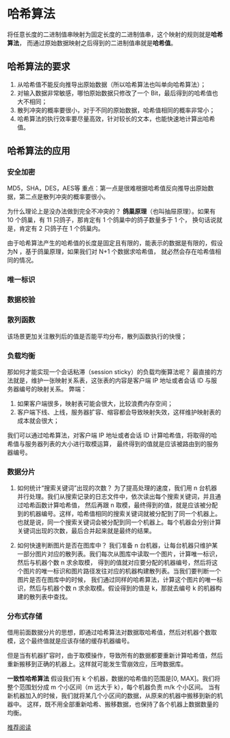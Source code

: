 
# 哈希算法
将任意长度的二进制值串映射为固定长度的二进制值串，这个映射的规则就是**哈希算法**，
而通过原始数据映射之后得到的二进制值串就是**哈希值**。

## 哈希算法的要求
1. 从哈希值不能反向推导出原始数据（所以哈希算法也叫单向哈希算法）；
2. 对输入数据非常敏感，哪怕原始数据只修改了一个 Bit，最后得到的哈希值也大不相同；
3. 散列冲突的概率要很小，对于不同的原始数据，哈希值相同的概率非常小；
4. 哈希算法的执行效率要尽量高效，针对较长的文本，也能快速地计算出哈希值。

## 哈希算法的应用

### 安全加密
MD5，SHA，DES，AES等
重点：第一点是很难根据哈希值反向推导出原始数据，第二点是散列冲突的概率要很小。

为什么理论上是没办法做到完全不冲突的？
**鸽巢原理**（也叫抽屉原理）。如果有 10 个鸽巢，有 11 只鸽子，那肯定有 1 个鸽巢中的鸽子数量多于 1 个，
换句话说就是，肯定有 2 只鸽子在 1 个鸽巢内。

由于哈希算法产生的哈希值的长度是固定且有限的，能表示的数据是有限的，假设为N ，基于鸽巢原理，如果我们对 N+1 个数据求哈希值，
就必然会存在哈希值相同的情况。

### 唯一标识

### 数据校验

### 散列函数
该场景更加关注散列后的值是否能平均分布，散列函数执行的快慢；

### 负载均衡
那如何才能实现一个会话粘滞（session sticky）的负载均衡算法呢？
最直接的方法就是，维护一张映射关系表，这张表的内容是客户端 IP 地址或者会话 ID 与服务器编号的映射关系。
弊端：
1. 如果客户端很多，映射表可能会很大，比较浪费内存空间；
2. 客户端下线、上线，服务器扩容、缩容都会导致映射失效，这样维护映射表的成本就会很大；

我们可以通过哈希算法，对客户端 IP 地址或者会话 ID 计算哈希值，将取得的哈希值与服务器列表的大小进行取模运算，
最终得到的值就是应该被路由到的服务器编号。


### 数据分片
1. 如何统计“搜索关键词”出现的次数？
为了提高处理的速度，我们用 n 台机器并行处理。我们从搜索记录的日志文件中，依次读出每个搜索关键词，并且通过哈希函数计算哈希值，
然后再跟 n 取模，最终得到的值，就是应该被分配到的机器编号。这样，哈希值相同的搜索关键词就被分配到了同一个机器上。
也就是说，同一个搜索关键词会被分配到同一个机器上。每个机器会分别计算关键词出现的次数，最后合并起来就是最终的结果。

2. 如何快速判断图片是否在图库中？
我们准备 n 台机器，让每台机器只维护某一部分图片对应的散列表。我们每次从图库中读取一个图片，计算唯一标识，然后与机器个数 n 求余取模，
得到的值就对应要分配的机器编号，然后将这个图片的唯一标识和图片路径发往对应的机器构建散列表。当我们要判断一个图片是否在图库中的时候，
我们通过同样的哈希算法，计算这个图片的唯一标识，然后与机器个数 n 求余取模。假设得到的值是 k，那就去编号 k 的机器构建的散列表中查找。

### 分布式存储
借用前面数据分片的思想，即通过哈希算法对数据取哈希值，然后对机器个数取模，这个最终值就是应该存储的缓存机器编号。

但是当有机器扩容时，由于取模操作，导致所有的数据都要重新计算哈希值，然后重新搬移到正确的机器上。这样就可能发生雪崩效应，压垮数据库。

**一致性哈希算法**
假设我们有 k 个机器，数据的哈希值的范围是[0, MAX]。我们将整个范围划分成 m 个小区间（m 远大于 k），每个机器负责 m/k 个小区间。
当有新机器加入的时候，我们就将某几个小区间的数据，从原来的机器中搬移到新的机器中。
这样，既不用全部重新哈希、搬移数据，也保持了各个机器上数据数量的均衡。

[推荐阅读](https://www.jianshu.com/p/570dc8913c20)




